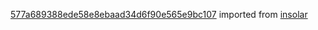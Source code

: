 [577a689388ede58e8ebaad34d6f90e565e9bc107](https://github.com/insolar/insolar/commit/577a689388ede58e8ebaad34d6f90e565e9bc107) imported from [insolar](https://github.com/insolar/insolar)
